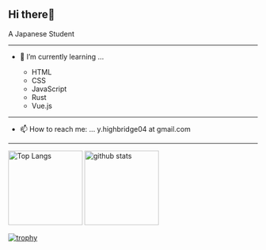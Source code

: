 
<div style="test-align: center;">
    <h2>Hi there👋 </h2>
</div>

 A Japanese Student

---

- 🌱 I’m currently learning ...

  - HTML
  - CSS
  - JavaScript
  - Rust
  - Vue.js

---

- 📫 How to reach me: ...
y.highbridge04 at gmail.com

---

<p align="left">

  <img alt="Top Langs" height="150px" src="https://github-readme-stats.vercel.app/api/top-langs/?username=walkmana-25&layout=compact&show_icons=true&theme=onedark" />
  <img alt="github stats" height="150px" src="https://github-readme-stats.vercel.app/api?username=walkmana-25&theme=onedark&show_icons=ture" />
</p>

[![trophy](https://github-profile-trophy.vercel.app/?username=walkmana-25&theme=onedark&column=6)](https://github.com/ryo-ma/github-profile-trophy)
<!--
**Walkmana-25/Walkmana-25** is a ✨ _special_ ✨ repository because its `README.md` (this file) appears on your GitHub profile.

Here are some ideas to get you started:

- 🔭 I’m currently working on ...
- 🌱 I’m currently learning ...
- 👯 I’m looking to collaborate on ...
- 🤔 I’m looking for help with ...
- 💬 Ask me about ...
- 📫 How to reach me: ...
- 😄 Pronouns: ...
- ⚡ Fun fact: ...
-->
